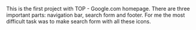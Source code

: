 This is the first project with TOP - Google.com homepage.
There are three important parts: navigation bar, search form and footer.
For me the most difficult task was to make search form with all these icons.